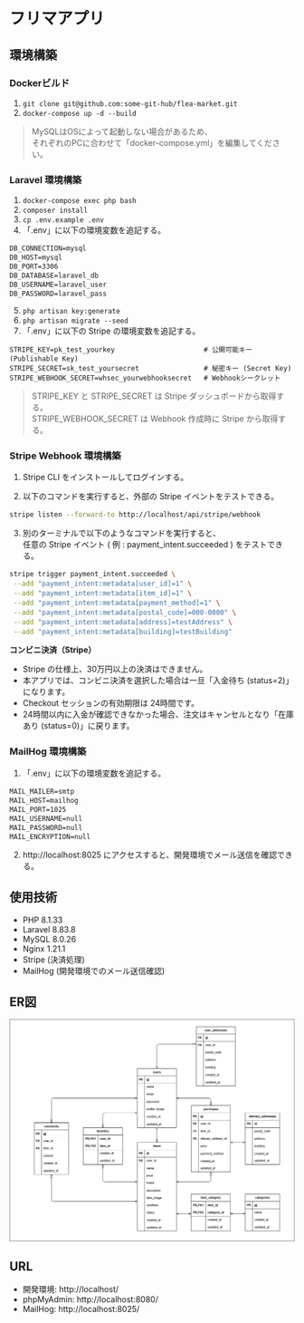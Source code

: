 # フリマアプリ

## 環境構築

### Dockerビルド

1. `git clone git@github.com:some-git-hub/flea-market.git`
2. `docker-compose up -d --build`

> MySQLはOSによって起動しない場合があるため、  
> それぞれのPCに合わせて「docker-compose.yml」を編集してください。


### Laravel 環境構築

1. `docker-compose exec php bash`
2. `composer install`
3. `cp .env.example .env`
4. 「.env」に以下の環境変数を追記する。

```text
DB_CONNECTION=mysql
DB_HOST=mysql
DB_PORT=3306
DB_DATABASE=laravel_db
DB_USERNAME=laravel_user
DB_PASSWORD=laravel_pass
```

5. `php artisan key:generate`
6. `php artisan migrate --seed`
7. 「.env」に以下の Stripe の環境変数を追記する。

```text
STRIPE_KEY=pk_test_yourkey                      # 公開可能キー (Publishable Key)
STRIPE_SECRET=sk_test_yoursecret                # 秘密キー (Secret Key)
STRIPE_WEBHOOK_SECRET=whsec_yourwebhooksecret   # Webhookシークレット
```

> STRIPE_KEY と STRIPE_SECRET は Stripe ダッシュボードから取得する。  
> STRIPE_WEBHOOK_SECRET は Webhook 作成時に Stripe から取得する。


### Stripe Webhook 環境構築

1. Stripe CLI をインストールしてログインする。

2. 以下のコマンドを実行すると、外部の Stripe イベントをテストできる。

```bash
stripe listen --forward-to http://localhost/api/stripe/webhook
```

3. 別のターミナルで以下のようなコマンドを実行すると、  
任意の Stripe イベント ( 例 : payment_intent.succeeded ) をテストできる。

```bash
stripe trigger payment_intent.succeeded \
 --add "payment_intent:metadata[user_id]=1" \
 --add "payment_intent:metadata[item_id]=1" \
 --add "payment_intent:metadata[payment_method]=1" \
 --add "payment_intent:metadata[postal_code]=000-0000" \
 --add "payment_intent:metadata[address]=testAddress" \
 --add "payment_intent:metadata[building]=testBuilding"
```

**コンビニ決済（Stripe）**

- Stripe の仕様上、30万円以上の決済はできません。
- 本アプリでは、コンビニ決済を選択した場合は一旦「入金待ち (status=2)」になります。
- Checkout セッションの有効期限は 24時間です。
- 24時間以内に入金が確認できなかった場合、注文はキャンセルとなり「在庫あり (status=0)」に戻ります。


### MailHog 環境構築

1. 「.env」に以下の環境変数を追記する。

```text
MAIL_MAILER=smtp
MAIL_HOST=mailhog
MAIL_PORT=1025
MAIL_USERNAME=null
MAIL_PASSWORD=null
MAIL_ENCRYPTION=null
```

2. http://localhost:8025 にアクセスすると、開発環境でメール送信を確認できる。


## 使用技術

- PHP 8.1.33
- Laravel 8.83.8
- MySQL 8.0.26
- Nginx 1.21.1
- Stripe (決済処理)
- MailHog (開発環境でのメール送信確認)


## ER図

![ER図](./docs/ER-diagram.png)


## URL

- 開発環境: http://localhost/
- phpMyAdmin: http://localhost:8080/
- MailHog: http://localhost:8025/